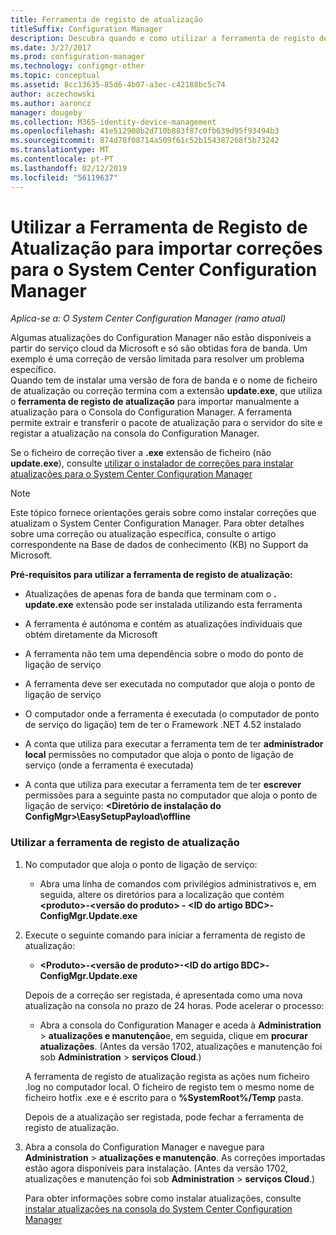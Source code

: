 ```yaml
---
title: Ferramenta de registo de atualização
titleSuffix: Configuration Manager
description: Descubra quando e como utilizar a ferramenta de registo de atualização para importar manualmente uma atualização na consola do Configuration Manager.
ms.date: 3/27/2017
ms.prod: configuration-manager
ms.technology: configmgr-other
ms.topic: conceptual
ms.assetid: 8cc13635-85d6-4b07-a3ec-c42188bc5c74
author: aczechowski
ms.author: aaroncz
manager: dougeby
ms.collection: M365-identity-device-management
ms.openlocfilehash: 41e512908b2d710b883f87c0fb639d95f93494b3
ms.sourcegitcommit: 874d78f08714a509f61c52b154387268f5b73242
ms.translationtype: MT
ms.contentlocale: pt-PT
ms.lasthandoff: 02/12/2019
ms.locfileid: "56119637"
---
```

# <a name="use-the-update-registration-tool-to-import-hotfixes-to-system-center-configuration-manager"></a>Utilizar a Ferramenta de Registo de Atualização para importar correções para o System Center Configuration Manager

*Aplica-se a: O System Center Configuration Manager (ramo atual)*

Algumas atualizações do Configuration Manager não estão disponíveis a partir do serviço cloud da Microsoft e só são obtidas fora de banda. Um exemplo é uma correção de versão limitada para resolver um problema específico.   
Quando tem de instalar uma versão de fora de banda e o nome de ficheiro de atualização ou correção termina com a extensão **update.exe**, que utiliza o **ferramenta de registo de atualização** para importar manualmente a atualização para o Consola do Configuration Manager. A ferramenta permite extrair e transferir o pacote de atualização para o servidor do site e registar a atualização na consola do Configuration Manager.  

 Se o ficheiro de correção tiver a **.exe** extensão de ficheiro (não **update.exe**), consulte [utilizar o instalador de correções para instalar atualizações para o System Center Configuration Manager](../../../core/servers/manage/use-the-hotfix-installer-to-install-updates.md)  

> [!NOTE]  
>  Este tópico fornece orientações gerais sobre como instalar correções que atualizam o System Center Configuration Manager. Para obter detalhes sobre uma correção ou atualização específica, consulte o artigo correspondente na Base de dados de conhecimento (KB) no Support da Microsoft.  

 **Pré-requisitos para utilizar a ferramenta de registo de atualização:**  

-   Atualizações de apenas fora de banda que terminam com o **. update.exe** extensão pode ser instalada utilizando esta ferramenta  

-   A ferramenta é autónoma e contém as atualizações individuais que obtém diretamente da Microsoft  

-   A ferramenta não tem uma dependência sobre o modo do ponto de ligação de serviço  

-   A ferramenta deve ser executada no computador que aloja o ponto de ligação de serviço  

-   O computador onde a ferramenta é executada (o computador de ponto de serviço do ligação) tem de ter o Framework .NET 4.52 instalado  

-   A conta que utiliza para executar a ferramenta tem de ter **administrador local** permissões no computador que aloja o ponto de ligação de serviço (onde a ferramenta é executada)  

-   A conta que utiliza para executar a ferramenta tem de ter **escrever** permissões para a seguinte pasta no computador que aloja o ponto de ligação de serviço:  **&lt;Diretório de instalação do ConfigMgr\>\EasySetupPayload\offline**  

### <a name="to-use-the-update-registration-tool"></a>Utilizar a ferramenta de registo de atualização  

1. No computador que aloja o ponto de ligação de serviço:  

   -   Abra uma linha de comandos com privilégios administrativos e, em seguida, altere os diretórios para a localização que contém  **&lt;produto\>-&lt;versão do produto\> - &lt;ID do artigo BDC\>-ConfigMgr.Update.exe**  

2. Execute o seguinte comando para iniciar a ferramenta de registo de atualização:  

   -   **&lt;Produto\>-&lt;versão de produto\>-&lt;ID do artigo BDC\>-ConfigMgr.Update.exe**  

   Depois de a correção ser registada, é apresentada como uma nova atualização na consola no prazo de 24 horas.  Pode acelerar o processo:

   - Abra a consola do Configuration Manager e aceda à **Administration** > **atualizações e manutenção**e, em seguida, clique em **procurar atualizações**. (Antes da versão 1702, atualizações e manutenção foi sob **Administration** > **serviços Cloud**.) 

   A ferramenta de registo de atualização regista as ações num ficheiro .log no computador local. O ficheiro de registo tem o mesmo nome de ficheiro hotfix .exe e é escrito para o **%SystemRoot%/Temp** pasta.  

    Depois de a atualização ser registada, pode fechar a ferramenta de registo de atualização.  

3. Abra a consola do Configuration Manager e navegue para **Administration** > **atualizações e manutenção**. As correções importadas estão agora disponíveis para instalação. (Antes da versão 1702, atualizações e manutenção foi sob **Administration** > **serviços Cloud**.)

   Para obter informações sobre como instalar atualizações, consulte [instalar atualizações na consola do System Center Configuration Manager](../../../core/servers/manage/install-in-console-updates.md)  
